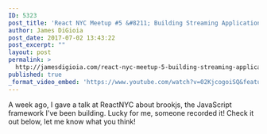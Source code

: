 ```yaml
---
ID: 5323
post_title: 'React NYC Meetup #5 &#8211; Building Streaming Applications with brookjs &#8211; James DiGioia'
author: James DiGioia
post_date: 2017-07-02 13:43:22
post_excerpt: ""
layout: post
permalink: >
  http://jamesdigioia.com/react-nyc-meetup-5-building-streaming-applications-with-brookjs-james-digioia/
published: true
_format_video_embed: 'https://www.youtube.com/watch?v=02KjcogoiSQ&feature=youtu.be&t=271'
---
```

A week ago, I gave a talk at ReactNYC about brookjs, the JavaScript framework I've been building. Lucky for me, someone recorded it! Check it out below, let me know what you think!